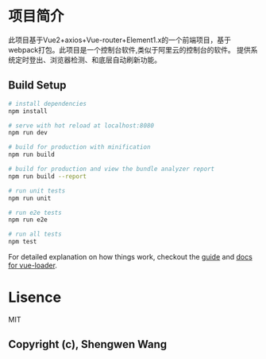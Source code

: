 # 项目简介
此项目基于Vue2+axios+Vue-router+Element1.x的一个前端项目，基于webpack打包。此项目是一个控制台软件,类似于阿里云的控制台的软件。
提供系统定时登出、浏览器检测、和底层自动刷新功能。


## Build Setup

``` bash
# install dependencies
npm install

# serve with hot reload at localhost:8080
npm run dev

# build for production with minification
npm run build

# build for production and view the bundle analyzer report
npm run build --report

# run unit tests
npm run unit

# run e2e tests
npm run e2e

# run all tests
npm test
```

For detailed explanation on how things work, checkout the [guide](http://vuejs-templates.github.io/webpack/) and [docs for vue-loader](http://vuejs.github.io/vue-loader).
# Lisence
MIT
## Copyright (c), Shengwen Wang
